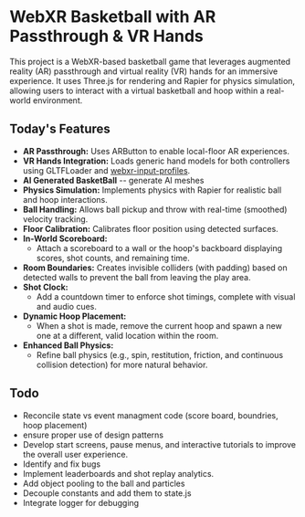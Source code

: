 # WebXR Basketball with AR Passthrough & VR Hands

This project is a WebXR-based basketball game that leverages augmented reality (AR) passthrough and virtual reality (VR) hands for an immersive experience. It uses Three.js for rendering and Rapier for physics simulation, allowing users to interact with a virtual basketball and hoop within a real-world environment.

## Today's Features

- **AR Passthrough:** Uses ARButton to enable local-floor AR experiences.
- **VR Hands Integration:** Loads generic hand models for both controllers using GLTFLoader and [webxr-input-profiles](https://github.com/immersive-web/webxr-input-profiles/tree/main).
- **AI  Generated BasketBall** -- generate AI meshes
- **Physics Simulation:** Implements physics with Rapier for realistic ball and hoop interactions.
- **Ball Handling:** Allows ball pickup and throw with real-time (smoothed) velocity tracking.
- **Floor Calibration:** Calibrates floor position using detected surfaces.
- **In-World Scoreboard:**  
  - Attach a scoreboard to a wall or the hoop's backboard displaying scores, shot counts, and remaining time.
- **Room Boundaries:** Creates invisible colliders (with padding) based on detected walls to prevent the ball from leaving the play area.
- **Shot Clock:**  
  - Add a countdown timer to enforce shot timings, complete with visual and audio cues.
- **Dynamic Hoop Placement:**  
  - When a shot is made, remove the current hoop and spawn a new one at a different, valid location within the room.
- **Enhanced Ball Physics:**  
  - Refine ball physics (e.g., spin, restitution, friction, and continuous collision detection) for more natural behavior.


## Todo

- Reconcile state vs event managment code (score board, boundries, hoop placement)
- ensure proper use of design patterns
- Develop start screens, pause menus, and interactive tutorials to improve the overall user experience.
- Identify and fix bugs 
- Implement leaderboards and shot replay analytics.
- Add object pooling to the ball and particles 
- Decouple constants and add them to state.js
- Integrate logger for debugging
